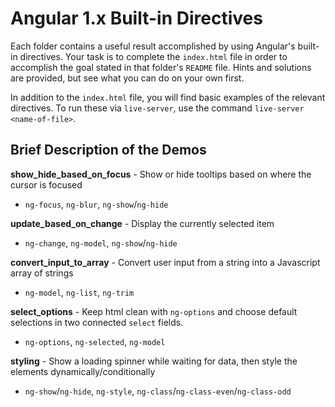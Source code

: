# Angular 1.x Built-in Directives
Each folder contains a useful result accomplished by using Angular's built-in directives. Your task is to complete the `index.html` file in order to accomplish the goal stated in that folder's `README` file. Hints and solutions are provided, but see what you can do on your own first.

In addition to the `index.html` file, you will find basic examples of the relevant directives. To run these via `live-server`, use the command `live-server <name-of-file>`.

## Brief Description of the Demos
**show_hide_based_on_focus** - Show or hide tooltips based on where the cursor is focused
- `ng-focus`, `ng-blur`, `ng-show`/`ng-hide`

**update_based_on_change** - Display the currently selected item
- `ng-change`, `ng-model`, `ng-show`/`ng-hide`

**convert_input_to_array** - Convert user input from a string into a Javascript array of strings
- `ng-model`, `ng-list`, `ng-trim`


**select_options** - Keep html clean with `ng-options` and choose default selections in two connected `select` fields.
- `ng-options`, `ng-selected`, `ng-model`

**styling** - Show a loading spinner while waiting for data, then style the elements dynamically/conditionally
- `ng-show`/`ng-hide`, `ng-style`, `ng-class`/`ng-class-even`/`ng-class-odd`
